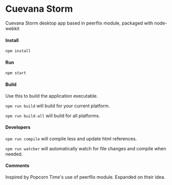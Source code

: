 # Cuevana Storm

Cuevana Storm desktop app based in peerflix module, packaged with node-webkit

#### Install

`npm install`

#### Run

`npm start`

#### Build

Use this to build the application executable.

`npm run build` will build for your current platform.

`npm run build-all` will build for all platforms.

#### Developers

`npm run compile` will compile less and update html references.

`npm run watcher` will automatically watch for file changes and compile when needed.

#### Comments

Inspired by Popcorn Time's use of peerflix module. Expanded on their idea.
